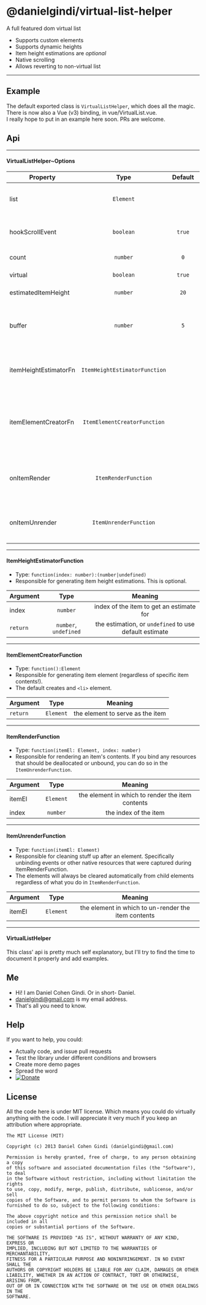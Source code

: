 # @danielgindi/virtual-list-helper
A full featured dom virtual list

* Supports custom elements
* Supports dynamic heights
* Item height estimations are *optional*
* Native scrolling
* Allows reverting to non-virtual list

---

## Example

The default exported class is `VirtualListHelper`, which does all the magic.  
There is now also a Vue (v3) binding, in vue/VirtualList.vue.  
I really hope to put in an example here soon. PRs are welcome.

## Api

---
#### VirtualListHelper~Options

| Property      | Type           | Default | Meaning  |
| ------------- |:-------------:|:---------:|:--------|
| list                  | `Element` | | the main element to operate inside of |
| hookScrollEvent       | `boolean` | `true` | automatically hook scroll event as needed |
| count                 | `number`  | `0` | the item count |
| virtual               | `boolean` | `true` | is virtual mode on? |
| estimatedItemHeight   | `number`  | `20` | estimated item height |
| buffer                | `number`  | `5` | the amount of buffer items to keep on each end of the list |
| itemHeightEstimatorFn | `ItemHeightEstimatorFunction` | | an optional function for providing item height estimations |
| itemElementCreatorFn  | `ItemElementCreatorFunction`  | | an optional function for providing fresh item elements (default creates `<li />`s) |
| onItemRender          | `ItemRenderFunction`          | | a function for rendering element content based on item index |
| onItemUnrender        | `ItemUnrenderFunction`        | | a function for freeing resources in an item element |

---
#### ItemHeightEstimatorFunction

* Type: `function(index: number):(number|undefined)`
* Responsible for generating item height estimations. This is optional.

| Argument      | Type           | Meaning  |
| ------------- |:-------------:|:---------:|
| index         | `number` | index of the item to get an estimate for |
| `return`      | `number`, `undefined` | the estimation, or `undefined` to use default estimate |

---
#### ItemElementCreatorFunction
* Type: `function():Element`
* Responsible for generating item element (regardless of specific item contents!).
* The default creates and `<li>` element.

| Argument      | Type           | Meaning  |
| ------------- |:-------------:|:---------:|
| `return`      | `Element`     | the element to serve as the item |

---
#### ItemRenderFunction
* Type: `function(itemEl: Element, index: number)`
* Responsible for rendering an item's contents. If you bind any resources that should be deallocated or unbound, you can do so in the `ItemUnrenderFunction`.

| Argument      | Type           | Meaning  |
| ------------- |:-------------:|:---------:|
| itemEl        | `Element`     | the element in which to render the item contents |
| index         | `number`      | the index of the item |

---
#### ItemUnrenderFunction
* Type: `function(itemEl: Element)`  
* Responsible for cleaning stuff up after an element. Specifically unbinding events or other native resources that were captured during ItemRenderFunction.
* The elements will always be cleared automatically from child elements regardless of what you do in `ItemRenderFunction`.

| Argument      | Type           | Meaning  |
| ------------- |:-------------:|:---------:|
| itemEl        | `Element`     | the element in which to un-render the item contents |

---
#### VirtualListHelper

This class' api is pretty much self explanatory, but I'll try to find the time to document it properly and add examples.

## Me
* Hi! I am Daniel Cohen Gindi. Or in short- Daniel.
* danielgindi@gmail.com is my email address.
* That's all you need to know.

## Help

If you want to help, you could:
* Actually code, and issue pull requests
* Test the library under different conditions and browsers
* Create more demo pages
* Spread the word
* [![Donate](https://www.paypalobjects.com/en_US/i/btn/btn_donate_LG.gif)](https://www.paypal.com/cgi-bin/webscr?cmd=_s-xclick&hosted_button_id=45T5QNATLCPS2)


## License

All the code here is under MIT license. Which means you could do virtually anything with the code.
I will appreciate it very much if you keep an attribution where appropriate.

    The MIT License (MIT)
    
    Copyright (c) 2013 Daniel Cohen Gindi (danielgindi@gmail.com)
    
    Permission is hereby granted, free of charge, to any person obtaining a copy
    of this software and associated documentation files (the "Software"), to deal
    in the Software without restriction, including without limitation the rights
    to use, copy, modify, merge, publish, distribute, sublicense, and/or sell
    copies of the Software, and to permit persons to whom the Software is
    furnished to do so, subject to the following conditions:
    
    The above copyright notice and this permission notice shall be included in all
    copies or substantial portions of the Software.
    
    THE SOFTWARE IS PROVIDED "AS IS", WITHOUT WARRANTY OF ANY KIND, EXPRESS OR
    IMPLIED, INCLUDING BUT NOT LIMITED TO THE WARRANTIES OF MERCHANTABILITY,
    FITNESS FOR A PARTICULAR PURPOSE AND NONINFRINGEMENT. IN NO EVENT SHALL THE
    AUTHORS OR COPYRIGHT HOLDERS BE LIABLE FOR ANY CLAIM, DAMAGES OR OTHER
    LIABILITY, WHETHER IN AN ACTION OF CONTRACT, TORT OR OTHERWISE, ARISING FROM,
    OUT OF OR IN CONNECTION WITH THE SOFTWARE OR THE USE OR OTHER DEALINGS IN THE
    SOFTWARE.
